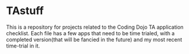 # TAstuff

This is a repository for projects related to the Coding Dojo TA application checklist. Each file has a few apps that need to be time trialed, with a completed version(that will be fancied in the future) and my most recent time-trial in it. 
